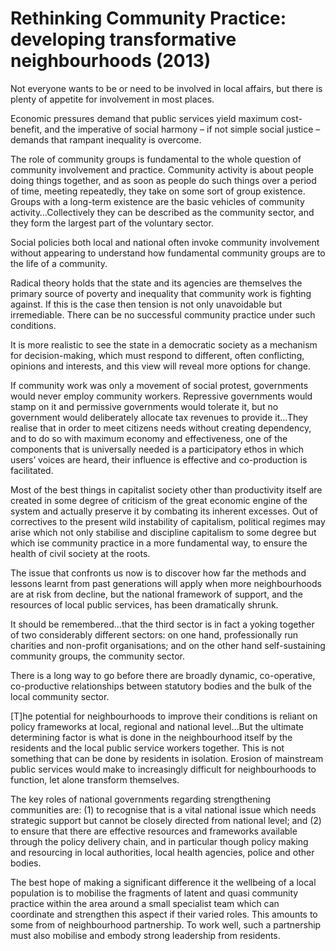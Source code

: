 Rethinking Community Practice: developing transformative neighbourhoods (2013)
==============================================================================
Not everyone wants to be or need to be involved in local affairs, but there is
plenty of appetite for involvement in most places.


Economic pressures demand that public services yield maximum cost-benefit, and
the imperative of social harmony – if not simple social justice – demands that
rampant inequality is overcome.


The role of community groups is fundamental to the whole question of community
involvement and practice. Community activity is about people doing things
together, and as soon as people do such things over a period of time, meeting
repeatedly, they take on some sort of group existence. Groups with a long-term
existence are the basic vehicles of community activity…Collectively they can be
described as the community sector, and they form the largest part of the
voluntary sector.


Social policies both local and national often invoke community involvement
without appearing to understand how fundamental community groups are to the life
of a community.


Radical theory holds that the state and its agencies are themselves the primary
source of poverty and inequality that community work is fighting against. If
this is the case then tension is not only unavoidable but irremediable. There
can be no successful community practice under such conditions.


It is more realistic to see the state in a democratic society as a mechanism for
decision-making, which must respond to different, often conflicting, opinions
and interests, and this view will reveal more options for change.


If community work was only a movement of social protest, governments would never
employ community workers. Repressive governments would stamp on it and
permissive governments would tolerate it, but no government would deliberately
allocate tax revenues to provide it…They realise that in order to meet citizens
needs without creating dependency, and to do so with maximum economy and
effectiveness, one of the components that is universally needed is a
participatory ethos in which users’ voices are heard, their influence is
effective and co-production is facilitated.


Most of the best things in capitalist society other than productivity itself are
created in some degree of criticism of the great economic engine of the system
and actually preserve it by combating its inherent excesses. Out of correctives
to the present wild instability of capitalism, political regimes may arise which
not only stabilise and discipline capitalism to some degree but which ise
community practice in a more fundamental way, to ensure the health of civil
society at the roots.


The issue that confronts us now is to discover how far the methods and lessons
learnt from past generations will apply when more neighbourhoods are at risk
from decline, but the national framework of support, and the resources of local
public services, has been dramatically shrunk.


It should be remembered…that the third sector is in fact a yoking together of
two considerably different sectors: on one hand, professionally run charities
and non-profit organisations; and on the other hand self-sustaining community
groups, the community sector.


There is a long way to go before there are broadly dynamic, co-operative,
co-productive relationships between statutory bodies and the bulk of the local
community sector.


[T]he potential for neighbourhoods to improve their conditions is reliant on
policy frameworks at local, regional and national level…But the ultimate
determining factor is what is done in the neighbourhood itself by the residents
and the local public service workers together. This is not something that can be
done by residents in isolation. Erosion of mainstream public services would make
to increasingly difficult for neighbourhoods to function, let alone transform
themselves.


The key roles of national governments regarding strengthening communities are:
(1) to recognise that is a vital national issue which needs strategic support
but cannot be closely directed from national level; and (2) to ensure that there
are effective resources and frameworks available through the policy delivery
chain, and in particular though policy making and resourcing in local
authorities, local health agencies, police and other bodies.


The best hope of making a significant difference it the wellbeing of a local
population is to mobilise the fragments of latent and quasi community practice
within the area around a small specialist team which can coordinate and
strengthen this aspect if their varied roles. This amounts to some from of
neighbourhood partnership. To work well, such a partnership must also mobilise
and embody strong leadership from residents.

